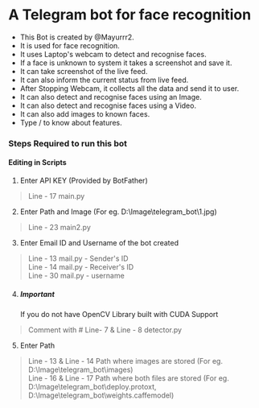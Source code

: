 # A Telegram bot for face recognition
- This Bot is created by @Mayurrr2.
- It is used for face recognition.
- It uses Laptop's webcam to detect and recognise faces.
- If a face is unknown to system it takes a screenshot and save it.
- It can take screenshot of the live feed.
- It can also inform the current status from live feed.
- After Stopping Webcam, it collects all the data and send it to user.
- It can also detect and recognise faces using an Image.
- It can also detect and recognise faces using a Video.
- It can also add images to known faces.
- Type / to know about features.




### Steps Required to run this bot
#### Editing in Scripts
1. Enter API KEY  (Provided by BotFather)
>  Line - 17 main.py
2. Enter Path and Image (For eg. D:\Image\telegram_bot\1.jpg)
>  Line - 23 main2.py
3. Enter Email ID and Username of the bot created
>  Line - 13 mail.py - Sender's ID <br />
>  Line - 14 mail.py - Receiver's ID <br />
>  Line - 30 mail.py - username <br />
4. ##### *Important*
   If you do not have OpenCV Library built with CUDA Support
>  Comment with # Line- 7 & Line - 8 detector.py
5. Enter Path
>  Line - 13 & Line - 14 Path where images are stored (For eg. D:\Image\telegram_bot\images) <br />
>  Line - 16 & Line - 17 Path where both files are stored (For eg. D:\Image\telegram_bot\deploy.protoxt, D:\Image\telegram_bot\weights.caffemodel)
   
